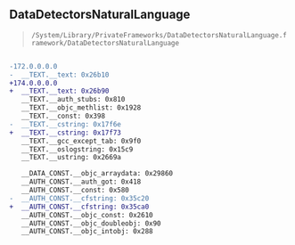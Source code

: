 ## DataDetectorsNaturalLanguage

> `/System/Library/PrivateFrameworks/DataDetectorsNaturalLanguage.framework/DataDetectorsNaturalLanguage`

```diff

-172.0.0.0.0
-  __TEXT.__text: 0x26b10
+174.0.0.0.0
+  __TEXT.__text: 0x26b90
   __TEXT.__auth_stubs: 0x810
   __TEXT.__objc_methlist: 0x1928
   __TEXT.__const: 0x398
-  __TEXT.__cstring: 0x17f6e
+  __TEXT.__cstring: 0x17f73
   __TEXT.__gcc_except_tab: 0x9f0
   __TEXT.__oslogstring: 0x15c9
   __TEXT.__ustring: 0x2669a

   __DATA_CONST.__objc_arraydata: 0x29860
   __AUTH_CONST.__auth_got: 0x418
   __AUTH_CONST.__const: 0x580
-  __AUTH_CONST.__cfstring: 0x35c20
+  __AUTH_CONST.__cfstring: 0x35ca0
   __AUTH_CONST.__objc_const: 0x2610
   __AUTH_CONST.__objc_doubleobj: 0x90
   __AUTH_CONST.__objc_intobj: 0x288

```
